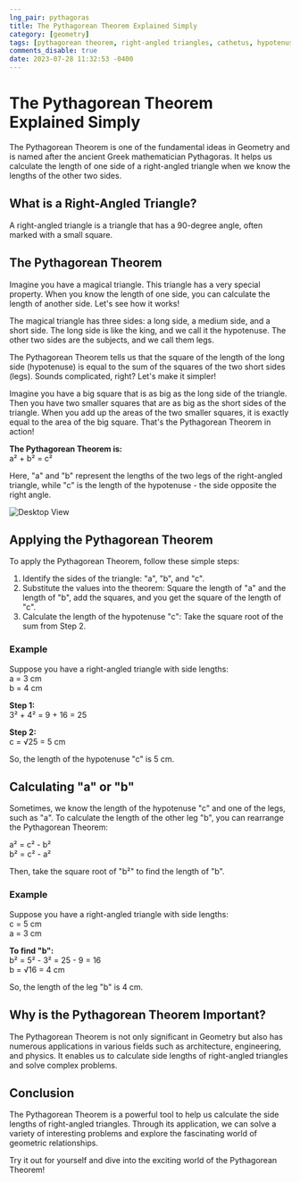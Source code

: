 ```yaml
---
lng_pair: pythagoras
title: The Pythagorean Theorem Explained Simply
category: [geometry]
tags: [pythagorean theorem, right-angled triangles, cathetus, hypotenuse, geometric-calculations]
comments_disable: true
date: 2023-07-28 11:32:53 -0400
---
```


# The Pythagorean Theorem Explained Simply
The Pythagorean Theorem is one of the fundamental ideas in Geometry and is named after the ancient Greek mathematician Pythagoras. It helps us calculate the length of one side of a right-angled triangle when we know the lengths of the other two sides.

## What is a Right-Angled Triangle?
A right-angled triangle is a triangle that has a 90-degree angle, often marked with a small square.

## The Pythagorean Theorem
Imagine you have a magical triangle. This triangle has a very special property. When you know the length of one side, you can calculate the length of another side. Let's see how it works!

The magical triangle has three sides: a long side, a medium side, and a short side. The long side is like the king, and we call it the hypotenuse. The other two sides are the subjects, and we call them legs.

The Pythagorean Theorem tells us that the square of the length of the long side (hypotenuse) is equal to the sum of the squares of the two short sides (legs). Sounds complicated, right? Let's make it simpler!

Imagine you have a big square that is as big as the long side of the triangle. Then you have two smaller squares that are as big as the short sides of the triangle. When you add up the areas of the two smaller squares, it is exactly equal to the area of the big square. That's the Pythagorean Theorem in action!

**The Pythagorean Theorem is:**<br>
a² + b² = c²<br>

Here, "a" and "b" represent the lengths of the two legs of the right-angled triangle, while "c" is the length of the hypotenuse - the side opposite the right angle.

![Desktop View](/assets/images/math/pythagoras.png)

## Applying the Pythagorean Theorem
To apply the Pythagorean Theorem, follow these simple steps:

1. Identify the sides of the triangle: "a", "b", and "c".
2. Substitute the values into the theorem: Square the length of "a" and the length of "b", add the squares, and you get the square of the length of "c".
3. Calculate the length of the hypotenuse "c": Take the square root of the sum from Step 2.

### Example
Suppose you have a right-angled triangle with side lengths:<br>
a = 3 cm<br>
b = 4 cm

**Step 1:**<br>
3² + 4² = 9 + 16 = 25

**Step 2:**<br>
c = √25 = 5 cm

So, the length of the hypotenuse "c" is 5 cm.

## Calculating "a" or "b"
Sometimes, we know the length of the hypotenuse "c" and one of the legs, such as "a". To calculate the length of the other leg "b", you can rearrange the Pythagorean Theorem:

a² = c² - b²<br>
b² = c² - a²

Then, take the square root of "b²" to find the length of "b".

### Example
Suppose you have a right-angled triangle with side lengths:<br>
c = 5 cm<br>
a = 3 cm

**To find "b":**<br>
b² = 5² - 3² = 25 - 9 = 16<br>
b = √16 = 4 cm

So, the length of the leg "b" is 4 cm.

## Why is the Pythagorean Theorem Important?
The Pythagorean Theorem is not only significant in Geometry but also has numerous applications in various fields such as architecture, engineering, and physics. It enables us to calculate side lengths of right-angled triangles and solve complex problems.

## Conclusion
The Pythagorean Theorem is a powerful tool to help us calculate the side lengths of right-angled triangles. Through its application, we can solve a variety of interesting problems and explore the fascinating world of geometric relationships.

Try it out for yourself and dive into the exciting world of the Pythagorean Theorem!